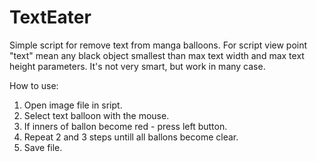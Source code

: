 # TextEater
Simple script for remove text from manga balloons. For script view point "text" mean any black object smallest than max text width and max text height parameters. It's not very smart, but work in many case.

How to use:<br>
1) Open image file in sript.<br>
2) Select text balloon with the mouse.<br>
3) If inners of ballon become red - press left button.<br>
4) Repeat 2 and 3 steps untill all ballons become clear.<br>
5) Save file.
